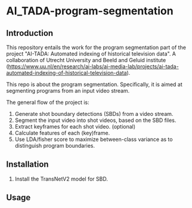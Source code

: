 # AI_TADA-program-segmentation
## Introduction
This repository entails the work for the program segmentation part of the project "AI-TADA: Automated indexing of historical television data". A collaboration of Utrecht University and Beeld and Geluid institute (https://www.uu.nl/en/research/ai-labs/ai-media-lab/projects/ai-tada-automated-indexing-of-historical-television-data).

This repo is about the program segmentation. Specifically, it is aimed at segmenting programs from an input video stream.

The general flow of the project is:
1. Generate shot boundary detections (SBDs) from a video stream.
2. Segment the input video into shot videos, based on the SBD files.
3. Extract keyframes for each shot video.  (optional)
4. Calculate features of each (key)frame.
5. Use LDA/fisher score to maximize between-class variance as to distinguish program boundaries.

## Installation
1. Install the TransNetV2 model for SBD. 

## Usage
